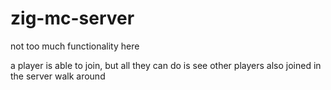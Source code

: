 # zig-mc-server

not too much functionality here

a player is able to join, but all they can do is see other players also joined in the server walk around

